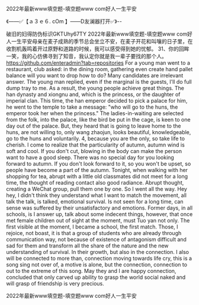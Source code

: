 2022年最新www填空题-填空题www com好人一生平安

《——✅【ａ３ｅ６. cOm 】——D友澜器打开✅》--

破旧的妇得防伪标识GKTUhy67TY
2022年最新www填空题-填空题www com好人一生平安母亲在麦子成熟的季节总会坐立不安，在麦子开花和叫嚷的日子里，在收割机轰鸣着开过原野和道路的时候，我可以感受得到她的忧郁。
	31、你的回眸一笑，我的心仿佛寻到了知音，我认定你就是我一辈子要找的那个人。
https://github.com/enteradmin?tab=repositories
For a young man went to a restaurant, club asked: in the dining room, gathering even create hand pallet balance will you want to drop how to do?
Many candidates are irrelevant answer.
The young man replied, even if the marginal is the guests, I'll do full dump tray to me.
As a result, the young people achieve great things.
The han dynasty and xiongnu and, which is the princess, or the daughter of imperial clan.
This time, the han emperor decided to pick a palace for him, he went to the temple to take a message: "who will go to the huns, the emperor took her when the princess."
The ladies-in-waiting are selected from the folk, into the palace, like the bird be put in the cage, is keen to one day out of the palace.
But, they heard that is going to leave home to the huns, are not willing to, only wang zhaojun, looks beautiful, knowledgeable, go to the huns and voluntarily.
4, because you are the only, so take life to cherish.
I come to realize that the particularity of autumn, autumn wind is soft and cool.
If you don't cut, blowing in the body can make the person want to have a good sleep.
There was no special day for you looking forward to autumn.
If you don't look forward to it, so you won't be upset, so people have become a part of the autumn.
Tonight, when walking with her shopping for tea, abrupt with a little old classmates did not meet for a long time, the thought of reading contact also good radiance.
Abrupt thought, creating a WeChat group, pull them one by one.
So I went all the way.
Hey hey, I didn't think they understand what I want to match the movement, all talk the talk, is talked, emotional survival.
Is not seen for a long time, can sense was suffered by their unsatisfactory and emotions.
Former days, in all schools, is I answer up, talk about some indecent things, however, that once met female children out of sight at the moment, must Tuo yan not only.
The first visible at the moment, I became a school, the first match.
Those, I rejoice, not boast, it is that a group of students who are already through communication way, not because of existence of antagonism difficult and sad for them and transform all the share of the nature and the new understanding of survival.
In their growth, but also in the connection.
I also will be connected to more than, connection moving towards life cry, this is a song sing not over of, a motive is alone, but the connection, connection to out to the extreme of this song.
May they and I are happy connection, concluded that only carved up ability to grasp the world social naked and will grasp of friendship is very precious.




2022年最新www填空题-填空题www com好人一生平安
